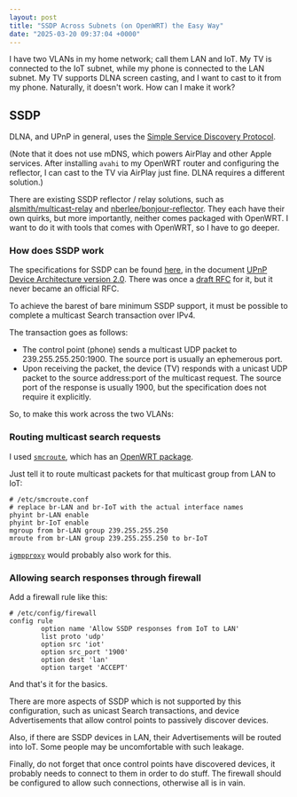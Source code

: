 ```yaml
---
layout: post
title: "SSDP Across Subnets (on OpenWRT) the Easy Way"
date: "2025-03-20 09:37:04 +0000"
---
```


I have two VLANs in my home network; call them LAN and IoT.
My TV is connected to the IoT subnet, while my phone is connected to the LAN subnet.
My TV supports DLNA screen casting, and I want to cast to it from my phone.
Naturally, it doesn't work.
How can I make it work?

## SSDP

DLNA, and UPnP in general, uses the [Simple Service Discovery Protocol](https://en.m.wikipedia.org/wiki/Simple_Service_Discovery_Protocol).

(Note that it does not use mDNS, which powers AirPlay and other Apple services.
After installing `avahi` to my OpenWRT router and configuring the reflector,
I can cast to the TV via AirPlay just fine.
DLNA requires a different solution.)

There are existing SSDP reflector / relay solutions,
such as [alsmith/multicast-relay](https://github.com/alsmith/multicast-relay)
and [nberlee/bonjour-reflector](https://github.com/nberlee/bonjour-reflector).
They each have their own quirks, but more importantly, neither comes packaged with OpenWRT.
I want to do it with tools that comes with OpenWRT, so I have to go deeper.

### How does SSDP work

The specifications for SSDP can be found [here](https://openconnectivity.org/developer/specifications/upnp-resources/upnp/),
in the document [UPnP Device Architecture version 2.0](https://openconnectivity.org/upnp-specs/UPnP-arch-DeviceArchitecture-v2.0-20200417.pdf).
There was once a [draft RFC](https://datatracker.ietf.org/doc/html/draft-cai-ssdp-v1-03) for it,
but it never became an official RFC.

To achieve the barest of bare minimum SSDP support,
it must be possible to complete a multicast Search transaction over IPv4.

The transaction goes as follows:

- The control point (phone) sends a multicast UDP packet to 239.255.255.250:1900.
The source port is usually an ephemerous port.
- Upon receiving the packet,
the device (TV) responds with a unicast UDP packet to the source address:port of the multicast request.
The source port of the response is usually 1900,
but the specification does not require it explicitly.

So, to make this work across the two VLANs:

### Routing multicast search requests

I used [`smcroute`](https://github.com/troglobit/smcroute),
which has an [OpenWRT package](https://openwrt.org/packages/pkgdata/smcroute).

Just tell it to route multicast packets for that multicast group from LAN to IoT:

```
# /etc/smcroute.conf
# replace br-LAN and br-IoT with the actual interface names
phyint br-LAN enable
phyint br-IoT enable
mgroup from br-LAN group 239.255.255.250
mroute from br-LAN group 239.255.255.250 to br-IoT
```

[`igmpproxy`](https://openwrt.org/packages/pkgdata/smcroute) would probably also work for this.

### Allowing search responses through firewall

Add a firewall rule like this:

```
# /etc/config/firewall
config rule
        option name 'Allow SSDP responses from IoT to LAN'
        list proto 'udp'
        option src 'iot'
        option src_port '1900'
        option dest 'lan'
        option target 'ACCEPT'
```

And that's it for the basics.

There are more aspects of SSDP which is not supported by this configuration,
such as unicast Search transactions,
and device Advertisements that allow control points to passively discover devices.

Also, if there are SSDP devices in LAN,
their Advertisements will be routed into IoT.
Some people may be uncomfortable with such leakage.

Finally, do not forget that once control points have discovered devices,
it probably needs to connect to them in order to do stuff.
The firewall should be configured to allow such connections,
otherwise all is in vain.
